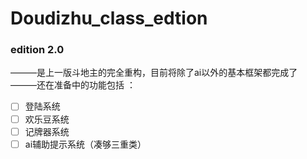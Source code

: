 # Doudizhu_class_edtion

### edition 2.0  
———是上一版斗地主的完全重构，目前将除了ai以外的基本框架都完成了   
———还在准备中的功能包括  ： 
- [ ] 登陆系统
- [ ] 欢乐豆系统
- [ ] 记牌器系统
- [ ] ai辅助提示系统（凑够三重类）
